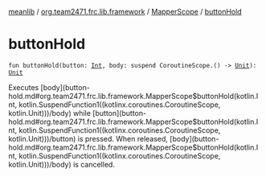 [meanlib](../../index.md) / [org.team2471.frc.lib.framework](../index.md) / [MapperScope](index.md) / [buttonHold](./button-hold.md)

# buttonHold

`fun buttonHold(button: `[`Int`](https://kotlinlang.org/api/latest/jvm/stdlib/kotlin/-int/index.html)`, body: suspend CoroutineScope.() -> `[`Unit`](https://kotlinlang.org/api/latest/jvm/stdlib/kotlin/-unit/index.html)`): `[`Unit`](https://kotlinlang.org/api/latest/jvm/stdlib/kotlin/-unit/index.html)

Executes [body](button-hold.md#org.team2471.frc.lib.framework.MapperScope$buttonHold(kotlin.Int, kotlin.SuspendFunction1((kotlinx.coroutines.CoroutineScope, kotlin.Unit)))/body) while [button](button-hold.md#org.team2471.frc.lib.framework.MapperScope$buttonHold(kotlin.Int, kotlin.SuspendFunction1((kotlinx.coroutines.CoroutineScope, kotlin.Unit)))/button) is pressed. When released, [body](button-hold.md#org.team2471.frc.lib.framework.MapperScope$buttonHold(kotlin.Int, kotlin.SuspendFunction1((kotlinx.coroutines.CoroutineScope, kotlin.Unit)))/body) is cancelled.

